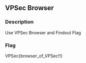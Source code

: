 ## VPSec Browser
### Description
Use VPSec Browser and Findout Flag
### Flag
VPSec{browser_of_VPSec!!}
